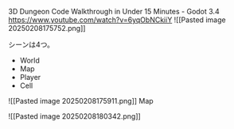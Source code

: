 3D Dungeon Code Walkthrough in Under 15 Minutes - Godot 3.4
https://www.youtube.com/watch?v=6yqObNCkiiY
![[Pasted image 20250208175752.png]]

シーンは4つ。
- World
- Map
- Player
- Cell

![[Pasted image 20250208175911.png]]
Map

![[Pasted image 20250208180342.png]]

